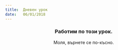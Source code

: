 ```yaml
---
title:  Дневен урок
date:   06/01/2018
---
```


### <center>Работим по този урок.</center>
<center>Моля, върнете се по-късно.</center>